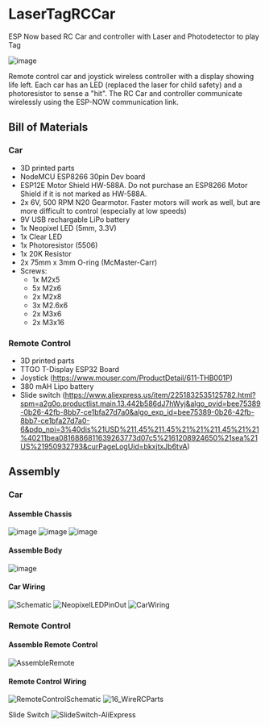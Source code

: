 # LaserTagRCCar
ESP Now based RC Car and controller with Laser and Photodetector to play Tag

![image](https://github.com/donxw/LaserTagRCCar/assets/31633408/12c061cf-f554-4d35-9a31-0183c41dfc35)

Remote control car and joystick wireless controller with a display showing life left.  Each car has an LED (replaced the laser for child safety) and a photoresistor to sense a "hit".  The RC Car and controller communicate wirelessly using the ESP-NOW communication link.
## Bill of Materials
### Car
* 3D printed parts
* NodeMCU ESP8266 30pin Dev board
* ESP12E Motor Shield HW-588A.  Do not purchase an ESP8266 Motor Shield if it is not marked as HW-588A.
* 2x 6V, 500 RPM N20 Gearmotor.  Faster motors will work as well, but are more difficult to control (especially at low speeds)
* 9V USB rechargable LiPo battery
* 1x Neopixel LED (5mm, 3.3V)
* 1x Clear LED
* 1x Photoresistor (5506)
* 1x 20K Resistor
* 2x 75mm x 3mm O-ring (McMaster-Carr)
* Screws:
  * 1x M2x5
  * 5x M2x6
  * 2x M2x8
  * 3x M2.6x6
  * 2x M3x6
  * 2x M3x16
### Remote Control
* 3D printed parts
* TTGO T-Display ESP32 Board
* Joystick (https://www.mouser.com/ProductDetail/611-THB001P)
* 380 mAH Lipo battery
* Slide switch (https://www.aliexpress.us/item/2251832535125782.html?spm=a2g0o.productlist.main.13.442b586dJ7hWyj&algo_pvid=bee75389-0b26-42fb-8bb7-ce1bfa27d7a0&algo_exp_id=bee75389-0b26-42fb-8bb7-ce1bfa27d7a0-6&pdp_npi=3%40dis%21USD%211.45%211.45%21%21%211.45%21%21%40211bea0816886811639263773d07c5%2161208924650%21sea%21US%21950932793&curPageLogUid=bkxjtxJb6tvA)

## Assembly
### Car
#### Assemble Chassis
![image](https://github.com/donxw/LaserTagRCCar/assets/31633408/79f4feb3-6f31-416d-b56f-fd053e646fe4)
![image](https://github.com/donxw/LaserTagRCCar/assets/31633408/af7678ca-64b6-4249-8c18-de202f3bc0e8)
![image](https://github.com/donxw/LaserTagRCCar/assets/31633408/2fb21c9e-f60c-4e4b-92f6-062df35f97b7)

#### Assemble Body
![image](https://github.com/donxw/LaserTagRCCar/assets/31633408/3b821f34-f054-46cb-b885-a030488168ec)

#### Car Wiring
![Schematic](https://github.com/donxw/LaserTagRCCar/assets/31633408/0395bd82-0c10-4ed3-b41e-0046131874ad)
![NeopixelLEDPinOut](https://github.com/donxw/LaserTagRCCar/assets/31633408/8b121850-3834-4be7-a6ce-24b9217479a4)
![CarWiring](https://github.com/donxw/LaserTagRCCar/assets/31633408/39968a68-8d50-41bf-b99f-6f536df59da6)


### Remote Control

#### Assemble Remote Control
![AssembleRemote](https://github.com/donxw/LaserTagRCCar/assets/31633408/7b3fcec2-8144-4f4d-8e18-9568a467a4a9)

#### Remote Control Wiring
![RemoteControlSchematic](https://github.com/donxw/LaserTagRCCar/assets/31633408/3a873c28-8bed-442e-b47b-2344d01ab724)
![16_WireRCParts](https://github.com/donxw/LaserTagRCCar/assets/31633408/58ca24b4-1c06-4ce2-84c9-5fed1ec5fefe)

Slide Switch 
![SlideSwitch-AliExpress](https://github.com/donxw/LaserTagRCCar/assets/31633408/a27ece8d-472b-4e03-a1c9-76e23f43cc1a)





